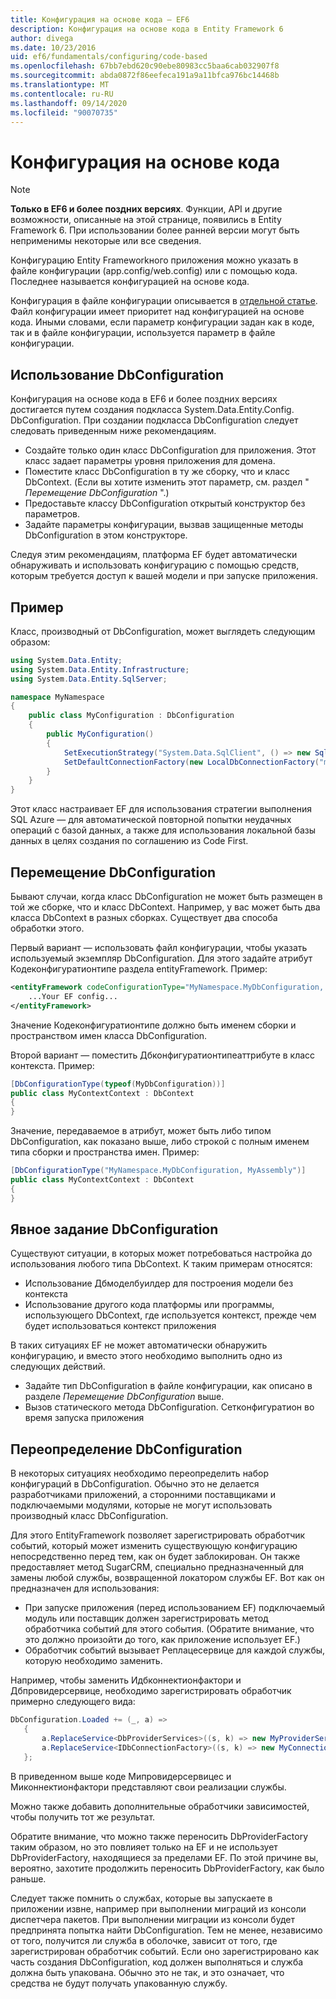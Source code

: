 ```yaml
---
title: Конфигурация на основе кода — EF6
description: Конфигурация на основе кода в Entity Framework 6
author: divega
ms.date: 10/23/2016
uid: ef6/fundamentals/configuring/code-based
ms.openlocfilehash: 67bb7ebd620c90ebe80983cc5baa6cab032907f8
ms.sourcegitcommit: abda0872f86eefeca191a9a11bfca976bc14468b
ms.translationtype: MT
ms.contentlocale: ru-RU
ms.lasthandoff: 09/14/2020
ms.locfileid: "90070735"
---
```

# <a name="code-based-configuration"></a>Конфигурация на основе кода
> [!NOTE]
> **Только в EF6 и более поздних версиях**. Функции, API и другие возможности, описанные на этой странице, появились в Entity Framework 6. При использовании более ранней версии могут быть неприменимы некоторые или все сведения.  

Конфигурацию Entity Frameworkного приложения можно указать в файле конфигурации (app.config/web.config) или с помощью кода. Последнее называется конфигурацией на основе кода.  

Конфигурация в файле конфигурации описывается в [отдельной статье](xref:ef6/fundamentals/configuring/config-file). Файл конфигурации имеет приоритет над конфигурацией на основе кода. Иными словами, если параметр конфигурации задан как в коде, так и в файле конфигурации, используется параметр в файле конфигурации.  

## <a name="using-dbconfiguration"></a>Использование DbConfiguration  

Конфигурация на основе кода в EF6 и более поздних версиях достигается путем создания подкласса System.Data.Entity.Config. DbConfiguration. При создании подкласса DbConfiguration следует следовать приведенным ниже рекомендациям.  

- Создайте только один класс DbConfiguration для приложения. Этот класс задает параметры уровня приложения для домена.  
- Поместите класс DbConfiguration в ту же сборку, что и класс DbContext. (Если вы хотите изменить этот параметр, см. раздел " *Перемещение DbConfiguration* ".)  
- Предоставьте классу DbConfiguration открытый конструктор без параметров.  
- Задайте параметры конфигурации, вызвав защищенные методы DbConfiguration в этом конструкторе.  

Следуя этим рекомендациям, платформа EF будет автоматически обнаруживать и использовать конфигурацию с помощью средств, которым требуется доступ к вашей модели и при запуске приложения.  

## <a name="example"></a>Пример  

Класс, производный от DbConfiguration, может выглядеть следующим образом:  

``` csharp
using System.Data.Entity;
using System.Data.Entity.Infrastructure;
using System.Data.Entity.SqlServer;

namespace MyNamespace
{
    public class MyConfiguration : DbConfiguration
    {
        public MyConfiguration()
        {
            SetExecutionStrategy("System.Data.SqlClient", () => new SqlAzureExecutionStrategy());
            SetDefaultConnectionFactory(new LocalDbConnectionFactory("mssqllocaldb"));
        }
    }
}
```  

Этот класс настраивает EF для использования стратегии выполнения SQL Azure — для автоматической повторной попытки неудачных операций с базой данных, а также для использования локальной базы данных в целях создания по соглашению из Code First.  

## <a name="moving-dbconfiguration"></a>Перемещение DbConfiguration  

Бывают случаи, когда класс DbConfiguration не может быть размещен в той же сборке, что и класс DbContext. Например, у вас может быть два класса DbContext в разных сборках. Существует два способа обработки этого.  

Первый вариант — использовать файл конфигурации, чтобы указать используемый экземпляр DbConfiguration. Для этого задайте атрибут Кодеконфигуратионтипе раздела entityFramework. Пример:  

``` xml
<entityFramework codeConfigurationType="MyNamespace.MyDbConfiguration, MyAssembly">
    ...Your EF config...
</entityFramework>
```  

Значение Кодеконфигуратионтипе должно быть именем сборки и пространством имен класса DbConfiguration.  

Второй вариант — поместить Дбконфигуратионтипеаттрибуте в класс контекста. Пример:  

``` csharp  
[DbConfigurationType(typeof(MyDbConfiguration))]
public class MyContextContext : DbContext
{
}
```  

Значение, передаваемое в атрибут, может быть либо типом DbConfiguration, как показано выше, либо строкой с полным именем типа сборки и пространства имен. Пример:  

``` csharp
[DbConfigurationType("MyNamespace.MyDbConfiguration, MyAssembly")]
public class MyContextContext : DbContext
{
}
```  

## <a name="setting-dbconfiguration-explicitly"></a>Явное задание DbConfiguration  

Существуют ситуации, в которых может потребоваться настройка до использования любого типа DbContext. К таким примерам относятся:  

- Использование Дбмоделбуилдер для построения модели без контекста  
- Использование другого кода платформы или программы, использующего DbContext, где используется контекст, прежде чем будет использоваться контекст приложения  

В таких ситуациях EF не может автоматически обнаружить конфигурацию, и вместо этого необходимо выполнить одно из следующих действий.  

- Задайте тип DbConfiguration в файле конфигурации, как описано в разделе *Перемещение DbConfiguration* выше.
- Вызов статического метода DbConfiguration. Сетконфигуратион во время запуска приложения  

## <a name="overriding-dbconfiguration"></a>Переопределение DbConfiguration  

В некоторых ситуациях необходимо переопределить набор конфигураций в DbConfiguration. Обычно это не делается разработчиками приложений, а сторонними поставщиками и подключаемыми модулями, которые не могут использовать производный класс DbConfiguration.  

Для этого EntityFramework позволяет зарегистрировать обработчик событий, который может изменить существующую конфигурацию непосредственно перед тем, как он будет заблокирован.  Он также предоставляет метод SugarCRM, специально предназначенный для замены любой службы, возвращенной локатором службы EF. Вот как он предназначен для использования:  

- При запуске приложения (перед использованием EF) подключаемый модуль или поставщик должен зарегистрировать метод обработчика событий для этого события. (Обратите внимание, что это должно произойти до того, как приложение использует EF.)  
- Обработчик событий вызывает Реплацесервице для каждой службы, которую необходимо заменить.  

Например, чтобы заменить Идбконнектионфактори и Дбпровидерсервице, необходимо зарегистрировать обработчик примерно следующего вида:  

``` csharp
DbConfiguration.Loaded += (_, a) =>
   {
       a.ReplaceService<DbProviderServices>((s, k) => new MyProviderServices(s));
       a.ReplaceService<IDbConnectionFactory>((s, k) => new MyConnectionFactory(s));
   };
```  

В приведенном выше коде Мипровидерсервицес и Миконнектионфактори представляют свои реализации службы.  

Можно также добавить дополнительные обработчики зависимостей, чтобы получить тот же результат.  

Обратите внимание, что можно также переносить DbProviderFactory таким образом, но это повлияет только на EF и не использует DbProviderFactory, находящиеся за пределами EF. По этой причине вы, вероятно, захотите продолжить переносить DbProviderFactory, как было раньше.  

Следует также помнить о службах, которые вы запускаете в приложении извне, например при выполнении миграций из консоли диспетчера пакетов. При выполнении миграции из консоли будет предпринята попытка найти DbConfiguration. Тем не менее, независимо от того, получится ли служба в оболочке, зависит от того, где зарегистрирован обработчик событий. Если оно зарегистрировано как часть создания DbConfiguration, код должен выполняться и служба должна быть упакована. Обычно это не так, и это означает, что средства не будут получать упакованную службу.  
